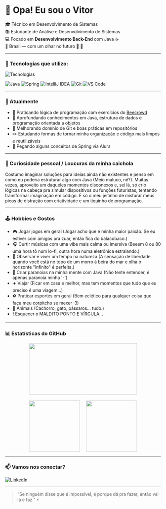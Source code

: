 # 👋 Opa! Eu sou o Vitor

🎓 Técnico em Desenvolvimento de Sistemas  
📚 Estudante de Análise e Desenvolvimento de Sistemas  
💻 Focado em **Desenvolvimento Back-End** com Java ☕  
📍 Brasil — com um olhar no futuro 🍁 👀  

---

### 🚀 Tecnologias que utilizo:

<p align="left"> <img src="https://skillicons.dev/icons?i=java,spring,idea,git,vscode" alt="Tecnologias" /> </p>

![Java](https://img.shields.io/badge/Java-ED8B00?style=flat-square&logo=java&logoColor=white)
![Spring](https://img.shields.io/badge/Spring-6DB33F?style=flat-square&logo=spring&logoColor=white)
![IntelliJ IDEA](https://img.shields.io/badge/IntelliJ-000000?style=flat-square&logo=intellijidea&logoColor=white)
![Git](https://img.shields.io/badge/Git-F05032?style=flat-square&logo=git&logoColor=white)
![VS Code](https://img.shields.io/badge/VSCode-007ACC?style=flat-square&logo=visual-studio-code&logoColor=white)

---

### 📌 Atualmente

- 🧠 Praticando lógica de programação com exercícios do [Beecrowd](https://github.com/UmVitorAleatorio/Beecrowd-Exercicios)
- 📘 Aprofundando conhecimentos em Java, estrutura de dados e programação orientada a objetos
- 🔄 Melhorando domínio de Git e boas práticas em repositórios
- ✏️ Estudando formas de tornar minha organização e código mais limpos e reutilizáveis
- 🍃 Pegando alguns conceitos de Spring via Alura

---

### 🧩 Curiosidade pessoal / Loucuras da minha caichola

Costumo imaginar soluções para ideias ainda não existentes e penso em como eu poderia estruturar algo com Java (Meio maluco, né?).
Muitas vezes, aproveito um daqueles momentos disconexos e, sei lá, só crio lógicas na cabeça pra simular dispositivos ou funções futuristas, tentando transformar imaginação em código.
É só o meu jeitinho de misturar meus picos de distração com criatividade e um tiquinho de programação.

---

### 🕹️ Hobbies e Gostos

- 🎮 Jogar jogos em geral (Jogar acho que é minha maior paixão. Se eu estiver com amigos pra zuar, então fica do balacobaco.)
- 🎧 Curtir músicas com uma vibe mais calma ou imersiva (Beeem 8 ou 80 uma hora tô num lo-fi, outra hora numa eletrônica estralando.)
- 🌲 Observar e viver um tempo na natureza (A sensação de liberdade quando você está no topo de um morro à beira do mar e olha o horizonte "infinito" é perfeita.)
- 🤖 Criar paranoias na minha mente com Java (Não tente entender, é apenas paranoia minha '-')
- ✈️ Viajar (Ficar em casa é melhor, mas tem momentos que tudo que eu preciso é uma viagem...)
- ⚽ Praticar esportes em geral (Bem eclético para qualquer coisa que faça meu corpitcho se mexer :3)
- 🐶 Animais (Cachorro, gato, pássaros... tudo.)
- ❗ Esquecer o MALDITO PONTO E VÍRGULA...


---

### 📊 Estatísticas do GitHub

<div align="center" style="display: flex; justify-content: center; flex-wrap: wrap; gap: 20px;">

  <img src="https://github-readme-stats.vercel.app/api/top-langs/?username=UmVitorAleatorio&layout=compact&theme=dark&hide_border=true" height="165"  width="350">
  
  <img src="https://github-readme-stats.vercel.app/api?username=UmVitorAleatorio&theme=dark&show_icons=true&hide_border=true&count_private=true" height="165">
  
  <img src="https://streak-stats.demolab.com?user=UmVitorAleatorio&theme=dark&hide_border=true&locale=pt_BR" height="165">

</div>

---

### 📫 Vamos nos conectar?

[![LinkedIn](https://img.shields.io/badge/LinkedIn-Vitor%20da%20Silva%20Souza-blue?style=flat-square&logo=linkedin)](https://www.linkedin.com/in/vitor-da-silva-souza)

---

> “Se ninguém disse que é impossível, é porque dá pra fazer, então vai lá e faz.” ⚡
